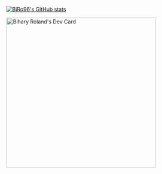 [![BiRo96's GitHub stats](https://github-readme-stats.vercel.app/api?username=BiRo96&show_icons=true&theme=dracula)](https://github.com/anuraghazra/github-readme-stats)

<a href="https://app.daily.dev/BiRo96"><img src="https://api.daily.dev/devcards/9eaeb562a35648f3aa348b88a30ee085.png?r=4cu" width="400" alt="Bihary Roland's Dev Card"/></a>

<!--
**BiRo96/BiRo96** is a ✨ _special_ ✨ repository because its `README.md` (this file) appears on your GitHub profile.

Here are some ideas to get you started:

- 🔭 I’m currently working on ...
- 🌱 I’m currently learning ...
- 👯 I’m looking to collaborate on ...
- 🤔 I’m looking for help with ...
- 💬 Ask me about ...
- 📫 How to reach me: ...
- 😄 Pronouns: ...
- ⚡ Fun fact: ...
-->
